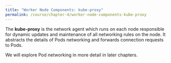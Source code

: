 ```yaml
---
title: "Worker Node Components: kube-proxy"
permalink: /course/chapter-4/worker-node-components-kube-proxy
---
```

The **kube-proxy** is the network agent which runs on each node responsible for dynamic updates and maintenance of all networking rules on the node. It abstracts the details of Pods networking and forwards connection requests to Pods.

We will explore Pod networking in more detail in later chapters.